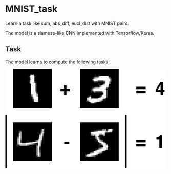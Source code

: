 # MNIST_task
Learn a task like sum, abs_diff, eucl_dist with MNIST pairs.

The model is a siamese-like CNN implemented with Tensorflow/Keras.

## Task
The model learns to compute the following tasks:

![alt text](img/ex_img.png)
